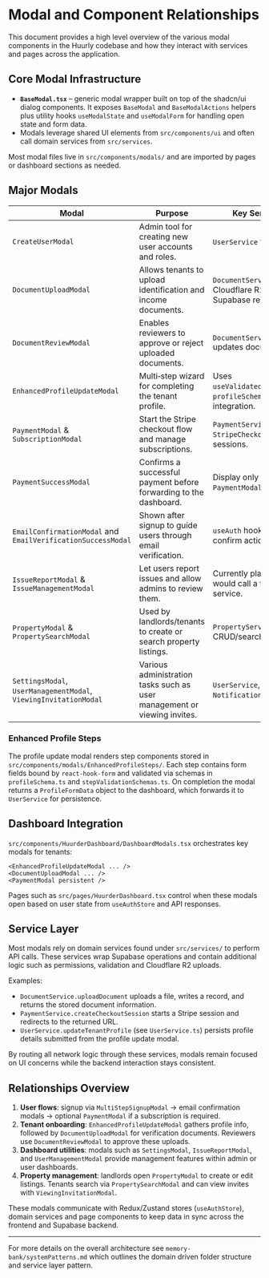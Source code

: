 # Modal and Component Relationships

This document provides a high level overview of the various modal components in the Huurly codebase and how they interact with services and pages across the application.

## Core Modal Infrastructure

- **`BaseModal.tsx`** – generic modal wrapper built on top of the shadcn/ui dialog components. It exposes `BaseModal` and `BaseModalActions` helpers plus utility hooks `useModalState` and `useModalForm` for handling open state and form data.
- Modals leverage shared UI elements from `src/components/ui` and often call domain services from `src/services`.

Most modal files live in `src/components/modals/` and are imported by pages or dashboard sections as needed.

## Major Modals

| Modal | Purpose | Key Services / Hooks |
|-------|---------|----------------------|
| `CreateUserModal` | Admin tool for creating new user accounts and roles. | `UserService` for user creation. |
| `DocumentUploadModal` | Allows tenants to upload identification and income documents. | `DocumentService` handles Cloudflare R2 uploads and Supabase records. |
| `DocumentReviewModal` | Enables reviewers to approve or reject uploaded documents. | `DocumentService.reviewDocument` updates document status. |
| `EnhancedProfileUpdateModal` | Multi‑step wizard for completing the tenant profile. | Uses `useValidatedMultiStepForm`, `profileSchema` and `UserService` integration. |
| `PaymentModal` & `SubscriptionModal` | Start the Stripe checkout flow and manage subscriptions. | `PaymentService` → `StripeCheckoutService` for sessions. |
| `PaymentSuccessModal` | Confirms a successful payment before forwarding to the dashboard. | Display only – triggered after `PaymentModal` flow. |
| `EmailConfirmationModal` and `EmailVerificationSuccessModal` | Shown after signup to guide users through email verification. | `useAuth` hook for sign‑up / confirm actions. |
| `IssueReportModal` & `IssueManagementModal` | Let users report issues and allow admins to review them. | Currently placeholder logic; would call a future issue service. |
| `PropertyModal` & `PropertySearchModal` | Used by landlords/tenants to create or search property listings. | `PropertyService` for CRUD/search. |
| `SettingsModal`, `UserManagementModal`, `ViewingInvitationModal` | Various administration tasks such as user management or viewing invites. | `UserService`, `NotificationService`, etc. |

### Enhanced Profile Steps

The profile update modal renders step components stored in `src/components/modals/EnhancedProfileSteps/`. Each step contains form fields bound by `react-hook-form` and validated via schemas in `profileSchema.ts` and `stepValidationSchemas.ts`. On completion the modal returns a `ProfileFormData` object to the dashboard, which forwards it to `UserService` for persistence.

## Dashboard Integration

`src/components/HuurderDashboard/DashboardModals.tsx` orchestrates key modals for tenants:

```tsx
<EnhancedProfileUpdateModal ... />
<DocumentUploadModal ... />
<PaymentModal persistent />
```

Pages such as `src/pages/HuurderDashboard.tsx` control when these modals open based on user state from `useAuthStore` and API responses.

## Service Layer

Most modals rely on domain services found under `src/services/` to perform API calls. These services wrap Supabase operations and contain additional logic such as permissions, validation and Cloudflare R2 uploads.

Examples:

- `DocumentService.uploadDocument` uploads a file, writes a record, and returns the stored document information.
- `PaymentService.createCheckoutSession` starts a Stripe session and redirects to the returned URL.
- `UserService.updateTenantProfile` (see `UserService.ts`) persists profile details submitted from the profile update modal.

By routing all network logic through these services, modals remain focused on UI concerns while the backend interaction stays consistent.

## Relationships Overview

1. **User flows**: signup via `MultiStepSignupModal` → email confirmation modals → optional `PaymentModal` if a subscription is required.
2. **Tenant onboarding**: `EnhancedProfileUpdateModal` gathers profile info, followed by `DocumentUploadModal` for verification documents. Reviewers use `DocumentReviewModal` to approve these uploads.
3. **Dashboard utilities**: modals such as `SettingsModal`, `IssueReportModal`, and `UserManagementModal` provide management features within admin or user dashboards.
4. **Property management**: landlords open `PropertyModal` to create or edit listings. Tenants search via `PropertySearchModal` and can view invites with `ViewingInvitationModal`.

These modals communicate with Redux/Zustand stores (`useAuthStore`), domain services and page components to keep data in sync across the frontend and Supabase backend.

---

For more details on the overall architecture see `memory-bank/systemPatterns.md` which outlines the domain driven folder structure and service layer pattern.
